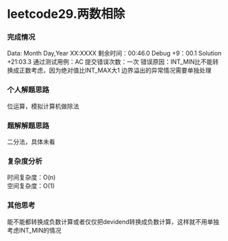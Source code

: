 # leetcode29.两数相除

### 完成情况
Data: Month Day,Year XX:XXXX
剩余时间：00:46.0    Debug +9：00.1    Solution  +21:03.3
通过测试用例：AC
提交错误次数：一次
错误原因：INT_MIN比不能转换成正数考虑，因为绝对值比INT_MAX大1 边界溢出的异常情况需要单独处理

### 个人解题思路
位运算，模拟计算机做除法

### 题解解题思路
二分法，具体未看

### 复杂度分析
时间复杂度：O(n)  
空间复杂度：O(1)

### 其他思考
能不能都转换成负数计算或者仅仅把devidend转换成负数计算，这样就不用单独考虑INT_MIN的情况
